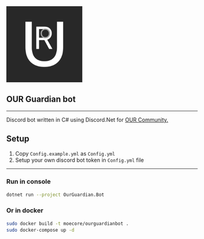 <img src="./Assets/OurLogo.png" alt="Logo" height="200" />

## **OUR Guardian bot**
---
Discord bot written in C# using Discord.Net for [OUR Community](https://discord.gg/z2T9FU9e5y)[.](https://youtu.be/dQw4w9WgXcQ)

## Setup
1. Copy `Config.example.yml` as `Config.yml`
2. Setup your own discord bot token in `Config.yml` file

---

### Run in console
```sh
dotnet run --project OurGuardian.Bot
```

### Or in docker
```sh
sudo docker build -t moecore/ourguardianbot .
sudo docker-compose up -d
```